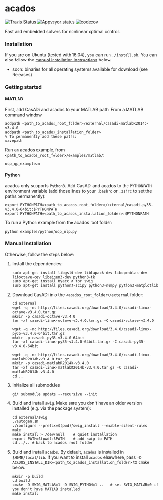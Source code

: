# acados
[![Travis Status](https://secure.travis-ci.org/acados/acados.png?branch=master)](http://travis-ci.org/acados/acados)
[![Appveyor status](https://ci.appveyor.com/api/projects/status/q0b2nohk476u5clg?svg=true)](https://ci.appveyor.com/project/roversch/acados)
[![codecov](https://codecov.io/gh/acados/acados/branch/master/graph/badge.svg)](https://codecov.io/gh/acados/acados)

Fast and embedded solvers for nonlinear optimal control.

### Installation
If you are on Ubuntu (tested with 16.04), you can run `./install.sh`. You can also
follow the [manual installation instructions](#manual-installation) below.

* soon: binaries for all operating systems available for download (see Releases)

### Getting started

#### MATLAB
First, add CasADi and acados to your MATLAB path. From a MATLAB command window
```
addpath <path_to_acados_root_folder>/external/casadi-matlabR2014b-v3.4.0
addpath <path_to_acados_installation_folder>
% To permanently add these paths:
savepath
```
Run an acados example, from `<path_to_acados_root_folder>/examples/matlab/`:
```
ocp_qp_example.m
```

#### Python

acados only supports `Python3`. Add CasADi and acados to the `PYTHONPATH` environment variable (add those lines to your `.bashrc` or `.zshrc` to set the paths permanently):
```
export PYTHONPATH=<path_to_acados_root_folder>/external/casadi-py35-v3.4.0-64bit:$PYTHONPATH
export PYTHONPATH=<path_to_acados_installation_folder>:$PYTHONPATH
```
To run a Python example from the acados root folder:
```
python examples/python/ocp_nlp.py
```

### Manual Installation

Otherwise, follow the steps below:

1. Install the dependencies:
    ```
    sudo apt-get install libgsl0-dev liblapack-dev libopenblas-dev liboctave-dev libeigen3-dev python3-tk
    sudo apt-get install byacc # for swig
    sudo apt-get install python3-scipy python3-numpy python3-matplotlib
    ```

1. Download CasADi into the `<acados_root_folder>/external` folder:
    ```
    cd external
    wget -q -nc http://files.casadi.org/download/3.4.0/casadi-linux-octave-v3.4.0.tar.gz
    mkdir -p casadi-octave-v3.4.0
    tar -xf casadi-linux-octave-v3.4.0.tar.gz -C casadi-octave-v3.4.0

    wget -q -nc http://files.casadi.org/download/3.4.0/casadi-linux-py35-v3.4.0-64bit.tar.gz
    mkdir -p casadi-py35-v3.4.0-64bit
    tar -xf casadi-linux-py35-v3.4.0-64bit.tar.gz -C casadi-py35-v3.4.0-64bit

    wget -q -nc http://files.casadi.org/download/3.4.0/casadi-linux-matlabR2014b-v3.4.0.tar.gz
    mkdir -p casadi-matlabR2014b-v3.4.0
    tar -xf casadi-linux-matlabR2014b-v3.4.0.tar.gz -C casadi-matlabR2014b-v3.4.0
    cd ..
    ```

1. Initialize all submodules
    ```
    git submodule update --recursive --init
    ```

1. Build and install `swig`. Make sure you don't have an older version installed (e.g. via the package system):
    ```
    cd external/swig
    ./autogen.sh
    ./configure --prefix=$(pwd)/swig_install --enable-silent-rules
    make
    make install > /dev/null    # quiet installation
    export PATH=$(pwd):$PATH    # add swig to PATH
    cd ../.. # back to acados root folder
    ```

1. Build and install `acados`. By default, `acados` is installed in `$HOME/local/lib`. If you want to install `acados` elsewhere, pass `-D ACADOS_INSTALL_DIR=<path_to_acados_installation_folder>` to `cmake` below.
    ```
    mkdir -p build
    cd build
    cmake -D SWIG_MATLAB=1 -D SWIG_PYTHON=1 ..   # set SWIG_MATLAB=0 if you don't have MATLAB installed
    make install
    ```
